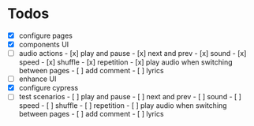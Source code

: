 # Todos

- [x] configure pages
- [x] components UI
- [ ] audio actions
      - [x]   play and pause
      - [x]   next and prev
      - [x]   sound
      - [x]   speed
      - [x]   shuffle
      - [x]   repetition
      - [x]   play audio when switching between pages
      - [ ]   add comment
      - [ ]   lyrics
- [ ] enhance UI
- [x] configure cypress
- [ ] test scenarios
      - [ ]   play and pause
      - [ ]   next and prev
      - [ ]   sound
      - [ ]   speed
      - [ ]   shuffle
      - [ ]   repetition
      - [ ]   play audio when switching between pages
      - [ ]   add comment
      - [ ]   lyrics
